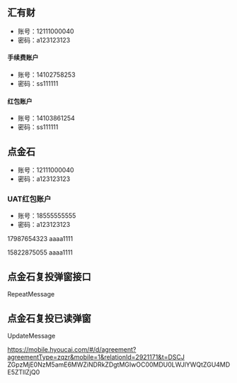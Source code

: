 ## 汇有财

- 账号：12111000040
- 密码：a123123123 

#### 手续费账户

- 账号：14102758253
- 密码：ss111111 

#### 红包账户

- 账号：14103861254
- 密码：ss111111 

## 点金石

- 账号：12111000040
- 密码：a123123123 


### UAT红包账户

- 账号：18555555555
- 密码：a123123123 


17987654323   aaaa1111

15822875055   aaaa1111

## 点金石复投弹窗接口
RepeatMessage

## 点金石复投已读弹窗

UpdateMessage


https://mobile.hyoucai.com/#/d/agreement?agreementType=zqzr&mobile=1&relationId=2921171&t=DSCJ ZGpzMjE0NzM5amE6MWZiNDRkZDgtMGIwOC00MDU0LWJlYWQtZGU4MDE5ZTllZjQ0
